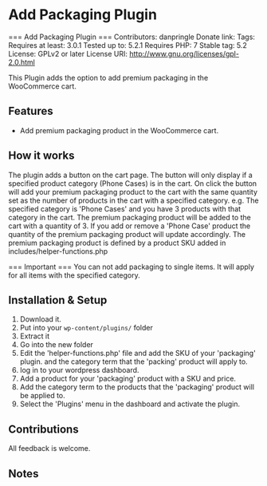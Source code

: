 Add Packaging Plugin
==============================

=== Add Packaging Plugin ===
Contributors: danpringle
Donate link:
Tags:
Requires at least: 3.0.1
Tested up to: 5.2.1
Requires PHP: 7
Stable tag: 5.2
License: GPLv2 or later
License URI: http://www.gnu.org/licenses/gpl-2.0.html

This Plugin adds the option to add premium packaging in the WooCommerce cart.

## Features

* Add premium packaging product in the WooCommerce cart.

## How it works

The plugin adds a button on the cart page.
The button will only display if a specified product category (Phone Cases) is in the cart.
On click the button will add your premium packaging product to the cart with the same
quantity set as the number of products in the cart with a specified category.
e.g. The specified category is 'Phone Cases' and you have 3 products with that category in the cart. The premium packaging
product will be added to the cart with a quantity of 3. If you add or remove a 'Phone Case' product the quantity of the
premium packaging product will update accordingly.
The premium packaging product is defined by a product SKU added in includes/helper-functions.php

=== Important ===
You can not add packaging to single items. It will apply for all items with the specified category.

## Installation & Setup

1. Download it.
2. Put into your `wp-content/plugins/` folder
3. Extract it
4. Go into the new folder
5. Edit the 'helper-functions.php' file and add the SKU of your 'packaging' plugin.
   and the category term that the 'packing' product will apply to.
6. log in to your wordpress dashboard.
7. Add a product for your 'packaging' product with a SKU and price.
8. Add the category term to the products that the 'packaging' product will be applied to.
9. Select the 'Plugins' menu in the dashboard and activate the plugin.

## Contributions

All feedback is welcome.


## Notes
